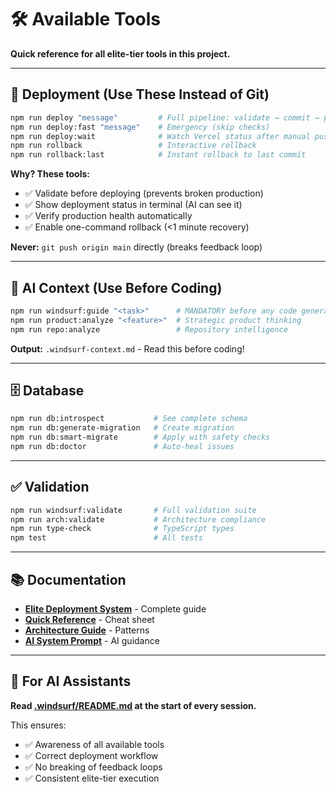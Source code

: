 # 🛠️ Available Tools

**Quick reference for all elite-tier tools in this project.**

---

## 🚀 Deployment (Use These Instead of Git)

```bash
npm run deploy "message"         # Full pipeline: validate → commit → push → verify
npm run deploy:fast "message"    # Emergency (skip checks)
npm run deploy:wait              # Watch Vercel status after manual push
npm run rollback                 # Interactive rollback
npm run rollback:last            # Instant rollback to last commit
```

**Why? These tools:**
- ✅ Validate before deploying (prevents broken production)
- ✅ Show deployment status in terminal (AI can see it)
- ✅ Verify production health automatically
- ✅ Enable one-command rollback (<1 minute recovery)

**Never:** `git push origin main` directly (breaks feedback loop)

---

## 🧠 AI Context (Use Before Coding)

```bash
npm run windsurf:guide "<task>"      # MANDATORY before any code generation
npm run product:analyze "<feature>"  # Strategic product thinking
npm run repo:analyze                 # Repository intelligence
```

**Output:** `.windsurf-context.md` - Read this before coding!

---

## 🗄️ Database

```bash
npm run db:introspect           # See complete schema
npm run db:generate-migration   # Create migration
npm run db:smart-migrate        # Apply with safety checks
npm run db:doctor               # Auto-heal issues
```

---

## ✅ Validation

```bash
npm run windsurf:validate       # Full validation suite
npm run arch:validate           # Architecture compliance
npm run type-check              # TypeScript types
npm test                        # All tests
```

---

## 📚 Documentation

- **[Elite Deployment System](./docs/ELITE-DEPLOYMENT-SYSTEM.md)** - Complete guide
- **[Quick Reference](./docs/DEPLOYMENT-QUICK-REFERENCE.md)** - Cheat sheet
- **[Architecture Guide](./docs/FEATURE-MIGRATION-GUIDE.md)** - Patterns
- **[AI System Prompt](./.cascade/SYSTEM-PROMPT.md)** - AI guidance

---

## 🤖 For AI Assistants

**Read [.windsurf/README.md](./.windsurf/README.md) at the start of every session.**

This ensures:
- ✅ Awareness of all available tools
- ✅ Correct deployment workflow
- ✅ No breaking of feedback loops
- ✅ Consistent elite-tier execution
